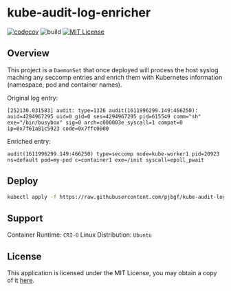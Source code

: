 # kube-audit-log-enricher

[![codecov](https://codecov.io/gh/pjbgf/kube-audit-log-enricher/branch/master/graph/badge.svg)](https://codecov.io/gh/pjbgf/kube-audit-log-enricher)
![build](https://github.com/pjbgf/kube-audit-log-enricher/workflows/go/badge.svg)
[![MIT License](https://img.shields.io/badge/license-MIT-blue.svg)](http://choosealicense.com/licenses/mit/)

## Overview

This project is a `DaemonSet` that once deployed will process the host syslog maching any seccomp entries
and enrich them with Kubernetes information (namespace, pod and container names).

Original log entry:
```
[252130.031583] audit: type=1326 audit(1611996299.149:466250): auid=4294967295 uid=0 gid=0 ses=4294967295 pid=615549 comm="sh" exe="/bin/busybox" sig=0 arch=c000003e syscall=1 compat=0 ip=0x7f61a81c5923 code=0x7ffc0000
```

Enriched entry:
```
audit(1611996299.149:466250) type=seccomp node=kube-worker1 pid=20923 ns=default pod=my-pod c=container1 exe=/init syscall=epoll_pwait
```

## Deploy

```bash
kubectl apply -f https://raw.githubusercontent.com/pjbgf/kube-audit-log-enricher/master/deploy/all-in-one.yaml
```

## Support

Container Runtime: `CRI-O`
Linux Distribution: `Ubuntu`

## License

This application is licensed under the MIT License, you may obtain a copy of it [here](LICENSE).